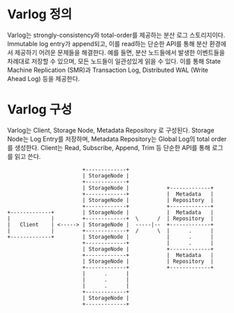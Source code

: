 # Varlog 정의 
Varlog는 strongly-consistency와 total-order를 제공하는 분산 로그 스토리지이다. Immutable log entry가 append되고, 이를 read하는 단순한 API를 통해 분산 환경에서 제공하기 어려운 문제들을 해결한다. 예를 들면, 분산 노드들에서 발생한 이벤트들을 차례대로 저장할 수 있으며, 모든 노드들이 일관성있게 읽을 수 있다. 이를 통해 State Machine Replication (SMR)과 Transaction Log, Distributed WAL (Write Ahead Log) 등을 제공한다.

# Varlog 구성

Varlog는 Client, Storage Node, Metadata Repository 로 구성된다. Storage Node는 Log Entry를 저장하며, Metadata Repository는 Global Log의 total order를 생성한다. Client는 Read, Subscribe, Append, Trim 등 단순한 API를 통해 로그를 읽고 쓴다.


                            +-------------+
                            | StorageNode |
                            +-------------+
                            | StorageNode |            +-------------+
                            +-------------+            |  Metadata   |
                            | StorageNode |            | Repository  |
                            +-------------+            +-------------+
    +-------------+         | StorageNode |            |  Metadata   |
    |             |         +-------------+  \      /  | Repository  |
    |   Client    | <-----> | StorageNode |  -----|--  +-------------+
    |             |         +-------------+  /      \  |      .      |
    +-------------+         | StorageNode |            |      .      |
                            +-------------+            |      .      |
                            | StorageNode |            +-------------+
                            +-------------+            |  Metadata   |
                            | StorageNode |            | Repository  |
                            +-------------+            +-------------+
                            |      .      |
                            |      .      |
                            |      .      |
                            +-------------+
                            | StorageNode |
                            +-------------+


